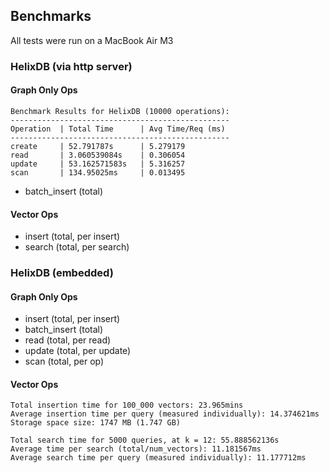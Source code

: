 ## Benchmarks
All tests were run on a MacBook Air M3

### HelixDB (via http server)
#### Graph Only Ops
```
Benchmark Results for HelixDB (10000 operations):
-------------------------------------------------
Operation  | Total Time      | Avg Time/Req (ms)
-------------------------------------------------
create     | 52.791787s      | 5.279179
read       | 3.060539084s    | 0.306054
update     | 53.162571583s   | 5.316257
scan       | 134.95025ms     | 0.013495
```

- batch_insert (total)
#### Vector Ops
- insert (total, per insert)
- search (total, per search)

### HelixDB (embedded)
#### Graph Only Ops
- insert (total, per insert)
- batch_insert (total)
- read (total, per read)
- update (total, per update)
- scan (total, per op)

#### Vector Ops
```
Total insertion time for 100_000 vectors: 23.965mins
Average insertion time per query (measured individually): 14.374621ms
Storage space size: 1747 MB (1.747 GB)
```
```
Total search time for 5000 queries, at k = 12: 55.888562136s
Average time per search (total/num_vectors): 11.181567ms
Average search time per query (measured individually): 11.177712ms
```
